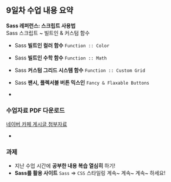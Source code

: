 ## 9일차 수업 내용 요약
__Sass 레퍼런스: 스크립트 사용법__<br>
Sass 스크립트 ~ 빌트인 & 커스텀 함수

- Sass __빌트인 컬러 함수__ `Function :: Color`
- Sass __빌트인 수학 함수__ `Function :: Math`
- Sass __커스텀 그리드 시스템 함수__ `Function :: Custom Grid`
- Sass __팬시, 플렉서블 버튼 믹스인__ `Fancy & Flaxable Buttons`


-

### 수업자료 PDF 다운로드
[네이버 카페 게시글 첨부자료](http://cafe.naver.com/webstandardproject/3984)

-

### 과제
- 지난 수업 시간에 __공부한 내용 복습 열심히__ 하기!
- __Sass를 활용 사이트__ `Sass` ⇒ `CSS` 스타일링 계속~ 계속~ 계속~ 하세요!